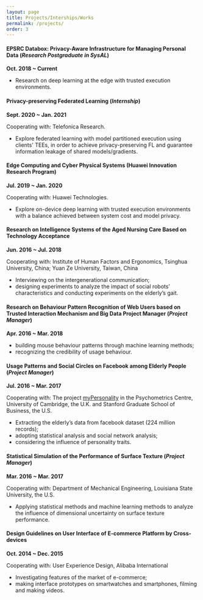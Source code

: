 ```yaml
---
layout: page
title: Projects/Interships/Works
permalink: /projects/
order: 3
---
```



#### EPSRC Databox: Privacy-Aware Infrastructure for Managing Personal Data (*Research Postgraduate in SysAL*)
**Oct. 2018 ~ Current**

* Research on deep learning at the edge with trusted execution environments.


#### Privacy-preserving Federated Learning (*Internship*)
**Sept. 2020 ~ Jan. 2021**

Cooperating with: Telefonica Research.

* Explore federated learning with model partitioned execution using clients' TEEs, in order to achieve privacy-preserving FL and guarantee information leakage of shared models/gradients.


#### Edge Computing and Cyber Physical Systems (Huawei Innovation Research Program)
**Jul. 2019 ~ Jan. 2020**

Cooperating with: Huawei Technologies.

* Explore on-device deep learning with trusted execution environments with a balance achieved between system cost and model privacy.


#### Research on Intelligence Systems of the Aged Nursing Care Based on Technology Acceptance
**Jun. 2016 ~ Jul. 2018**

Cooperating with: Institute of Human Factors and Ergonomics, Tsinghua University, China; Yuan Ze University, Taiwan, China

* Interviewing on the intergenerational communication;
* designing experiments to analyze the impact of social robots’ characteristics and conducting experiments on the elderly’s gait.


#### Research on Behaviour Pattern Recognition of Web Users based on Trusted Interaction Mechanism and Big Data Project Manager (*Project Manager*)
**Apr. 2016 ~ Mar. 2018**

* building mouse behaviour patterns through machine learning methods;
* recognizing the credibility of usage behaviour.


#### Usage Patterns and Social Circles on Facebook among Elderly People (*Project Manager*)
**Jul. 2016 ~ Mar. 2017**

Cooperating with: The project [myPersonality](https://www.psychometrics.cam.ac.uk/productsservices/mypersonality) in the Psychometrics Centre, University of Cambridge, the U.K. and Stanford Graduate School of Business, the U.S.

* Extracting the elderly’s data from facebook dataset (224 million records);
* adopting statistical analysis and social network analysis;
* considering the influence of personality traits.


#### Statistical Simulation of the Performance of Surface Texture (*Project Manager*)
**Mar. 2016 ~ Mar. 2017**

Cooperating with: Department of Mechanical Engineering, Louisiana State University, the U.S.

* Applying statistical methods and machine learning methods to analyze the influence of dimensional uncertainty on surface texture performance.


#### Design Guidelines on User Interface of E-commerce Platform by Cross-devices
**Oct. 2014 ~ Dec. 2015**

Cooperating with: User Experience Design, Alibaba International

* Investigating features of the market of e-commerce;
* making interface prototypes on smartwatches and smartphones, filming and making videos.
